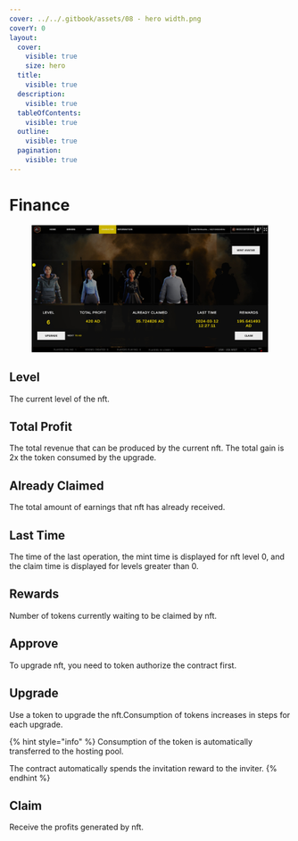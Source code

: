 ```yaml
---
cover: ../../.gitbook/assets/08 - hero width.png
coverY: 0
layout:
  cover:
    visible: true
    size: hero
  title:
    visible: true
  description:
    visible: true
  tableOfContents:
    visible: true
  outline:
    visible: true
  pagination:
    visible: true
---
```


# Finance

<figure><img src="../../.gitbook/assets/characterbasicfi.png" alt=""><figcaption></figcaption></figure>

## Level

The current level of the nft.

## Total Profit

The total revenue that can be produced by the current nft. The total gain is 2x the token consumed by the upgrade.

## Already Claimed

The total amount of earnings that nft has already received.

## Last Time

The time of the last operation, the mint time is displayed for nft level 0, and the claim time is displayed for levels greater than 0.

## Rewards

Number of tokens currently waiting to be claimed by nft.

## Approve

To upgrade nft, you need to token authorize the contract first.

## Upgrade

Use a token to upgrade the nft.Consumption of tokens increases in steps for each upgrade.

{% hint style="info" %}
Consumption of the token is automatically transferred to the hosting pool.

The contract automatically spends the invitation reward to the inviter.
{% endhint %}

## Claim

Receive the profits generated by nft.
